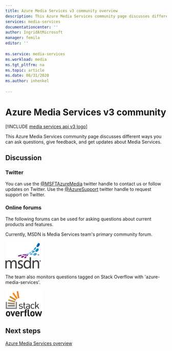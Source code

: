 ```yaml
---
title: Azure Media Services v3 community overview
description: This Azure Media Services community page discusses different ways you can ask questions, give feedback, and get updates about Media Services.
services: media-services
documentationcenter: ''
author: IngridAtMicrosoft
manager: femila
editor: ''

ms.service: media-services
ms.workload: media
ms.tgt_pltfrm: na
ms.topic: article
ms.date: 08/31/2020
ms.author: inhenkel

---
```

# Azure Media Services v3 community

[!INCLUDE [media services api v3 logo](./includes/v3-hr.md)]  

This Azure Media Services community page discusses different ways you can ask questions, give feedback, and get updates about Media Services.


## Discussion

### Twitter

You can use the [@MSFTAzureMedia](https://twitter.com/MSFTAzureMedia) twitter handle to contact us or follow updates on Twitter. Use the [@AzureSupport](https://twitter.com/azuresupport) twitter handle to request support on Twitter.  

### Online forums

The following forums can be used for asking questions about current products and features.

Currently, MSDN is Media Services team's primary community forum.

[![Screenshot showing the logo for MSDN, the Media Services team's primary community forum.](./media/media-services-community/msdn.png)](/answers/topics/azure-media-services.html) 

The team also monitors questions tagged on Stack Overflow with 'azure-media-services'.

[![StackOverflow](./media/media-services-community/stack-overflow.png)](https://stackoverflow.com/questions/tagged/azure-media-services) 

## Next steps

[Azure Media Services overview](media-services-overview.md)